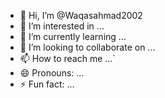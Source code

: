 - 👋 Hi, I’m @Waqasahmad2002
- 👀 I’m interested in ...
- 🌱 I’m currently learning ...
- 💞️ I’m looking to collaborate on ...
- 📫 How to reach me ...`
- 😄 Pronouns: ...
- ⚡ Fun fact: ...

<!---
Waqasahmad2002/Waqasahmad2002 is a ✨ special ✨ repository because its `README.md` (this file) appears on your GitHub profile.
You can click the Preview link to take a look at your changes.
--->
